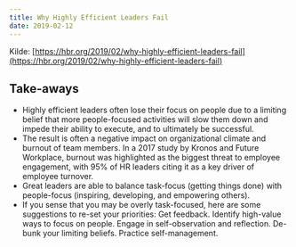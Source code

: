 ```yaml
---
title: Why Highly Efficient Leaders Fail
date: 2019-02-12
---
```


Kilde: [https://hbr.org/2019/02/why-highly-efficient-leaders-fail](https://hbr.org/2019/02/why-highly-efficient-leaders-fail)

## Take-aways

- Highly efficient leaders often lose their focus on people due to a limiting belief that more people-focused activities will slow them down and impede their ability to execute, and to ultimately be successful.
- The result is often a negative impact on organizational climate and burnout of team members. In a 2017 study by Kronos and Future Workplace, burnout was highlighted as the biggest threat to employee engagement, with 95% of HR leaders citing it as a key driver of employee turnover.
- Great leaders are able to balance task-focus (getting things done) with people-focus (inspiring, developing, and empowering others).
- If you sense that you may be overly task-focused, here are some suggestions to re-set your priorities: Get feedback. Identify high-value ways to focus on people. Engage in self-observation and reflection. De-bunk your limiting beliefs. Practice self-management. 

